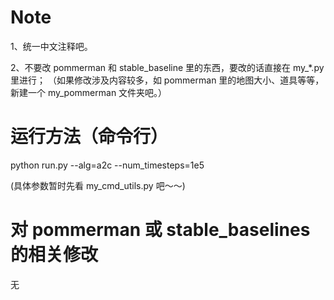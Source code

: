 # Note
1、统一中文注释吧。

2、不要改 pommerman 和 stable_baseline 里的东西，要改的话直接在 my_*.py 里进行；
（如果修改涉及内容较多，如 pommerman 里的地图大小、道具等等，新建一个 my_pommerman 文件夹吧。）

# 运行方法（命令行）
python run.py --alg=a2c --num_timesteps=1e5

(具体参数暂时先看 my_cmd_utils.py 吧～～)

# 对 pommerman 或 stable_baselines 的相关修改
无
